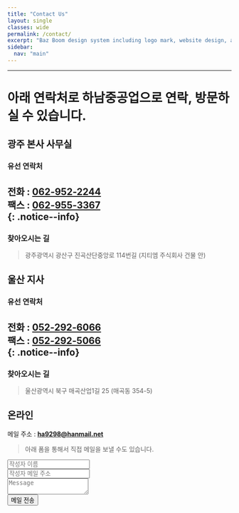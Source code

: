 ```yaml
---
title: "Contact Us"
layout: single
classes: wide
permalink: /contact/
excerpt: "Baz Boom design system including logo mark, website design, and branding applications."
sidebar:
  nav: "main"
---
```


---
# 아래 연락처로 하남중공업으로 연락, 방문하실 수 있습니다.

## 광주 본사 사무실
### 유선 연락처
전화 : **[062-952-2244](tel:062-952-2244)**  
팩스 : **[062-955-3367](tel:062-955-3367)**  
{: .notice--info}
---
### 찾아오시는 길
>광주광역시 광산구 진곡산단중앙로 114번길 (지티엠 주식회사 건물 안)
<div class="mobile_map">
  <!-- * 카카오맵 - 지도퍼가기 -->
  <!-- 1. 지도 노드 -->
  <div id="daumRoughmapContainer1561592650522" class="root_daum_roughmap root_daum_roughmap_landing"></div>

  <!--
    2. 설치 스크립트
    * 지도 퍼가기 서비스를 2개 이상 넣을 경우, 설치 스크립트는 하나만 삽입합니다.
  -->
  <script charset="UTF-8" class="daum_roughmap_loader_script" src="https://ssl.daumcdn.net/dmaps/map_js_init/roughmapLoader.js"></script>

  <!-- 3. 실행 스크립트 -->
  <script charset="UTF-8">
    new daum.roughmap.Lander({
      "timestamp" : "1561592650522",
      "key" : "u48k",
      "mapWidth" : "640",
      "mapHeight" : "420"
    }).render();
  </script>

  <style>
  .mobile_map .root_daum_roughmap {width:100%!important;}
  </style>
</div>

## 울산 지사
### 유선 연락처
전화 : **[052-292-6066](tel:052-292-6066)**  
팩스 : **[052-292-5066](tel:052-292-5066)**  
{: .notice--info}
---
### 찾아오시는 길
>울산광역시 북구 매곡산업1길 25 (매곡동 354-5)
<div class="mobile_map">
  <!-- * 카카오맵 - 지도퍼가기 -->
  <!-- 1. 지도 노드 -->
  <div id="daumRoughmapContainer1561613678968" class="root_daum_roughmap root_daum_roughmap_landing"></div>

  <!-- 3. 실행 스크립트 -->
  <script charset="UTF-8">
    new daum.roughmap.Lander({
      "timestamp" : "1561613678968",
      "key" : "u4g7",
      "mapWidth" : "640",
      "mapHeight" : "420"
    }).render();
  </script>

  <style>
  .mobile_map .root_daum_roughmap {width:100%!important;}
  </style>
</div>

## 온라인
메일 주소 : **<ha9298@hanmail.net>**
>아래 폼을 통해서 직접 메일을 보낼 수도 있습니다.
<form method="post" action="https://formspree.io/{{ site.email }}">
  <div class="row">
    <div class="6u 12u$(mobile)"><input type="text" name="name" placeholder="작성자 이름" /></div>
    <div class="6u$ 12u$(mobile)"><input type="text" name="email" placeholder="작성자 메일 주소" /></div>
    <div class="12u$">
      <textarea name="message" placeholder="Message"></textarea>
    </div>
    <div class="1u$">
      <input type="submit" value="메일 전송" />
    </div>
  </div>
</form>